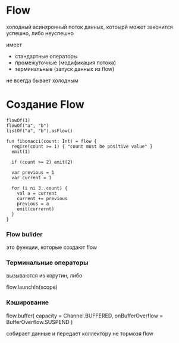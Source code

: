 # Flow 

холодный асинхронный поток данных, котоырй может законится успешно, либо неуспешно

имеет
- стандартные операторы
- промежуточные (модификация потока)
- терминальные (запуск данных из flow)

не всегда бывает холодным

# Создание Flow

```
flowOf(1)
flowOf("a", "b")
listOf("a", "b").asFlow()
```
```
fun fibonacci(count: Int) = flow {
  reqire(count >= 1) { "count must be positive value" }
  emit(1)

  if (count >= 2) emit(2)

  var previous = 1
  var current = 1

  for (i ni 3..count) {
    val a = current
    current += previous
    previous = a
    emit(currernt)
  }
}
```
### Flow bulider
это функции, которые создают flow

### Терминальные операторы

вызываются из корутин, либо 

flow<T>.launchIn(scope)

### Кэширование 

flow.buffer(
  capacity = Channel.BUFFERED,
  onBufferOverflow = BufferOverflow.SUSPEND
)

собирает данные и передает коллектору не тормозя flow